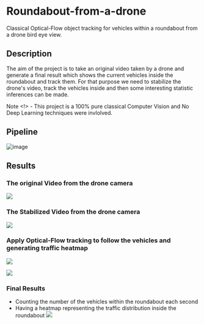 # Roundabout-from-a-drone
Classical Optical-Flow object tracking for vehicles within a roundabout from a drone bird eye view.

## Description 
The aim of the project is to take an original video taken by a drone and generate a final result which shows the current vehicles inside the roundabout and track them.
For that purpose we need to stabilize the drone's video, track the vehicles inside and then some interesting statistic inferences can be made.

Note <!> - This project is a 100% pure classical Computer Vision and No Deep Learning techniques were invlolved.
## Pipeline

![image](https://github.com/Raviv-Herrera/Roundabout-from-a-drone/assets/136422674/d777bfaa-0468-49de-b1d3-3fafa7aff533)


## Results 

### The original Video from the drone camera  

![](https://github.com/Raviv-Herrera/Roundabout-from-a-drone/blob/main/original_video.gif)

### The Stabilized Video from the drone camera  

![](https://github.com/Raviv-Herrera/Roundabout-from-a-drone/blob/main/stabilized_video.gif)

### Apply Optical-Flow tracking to follow the vehicles and generating traffic heatmap

![](https://github.com/Raviv-Herrera/Roundabout-from-a-drone/blob/main/opf_vehicles.gif)

![](https://github.com/Raviv-Herrera/Roundabout-from-a-drone/blob/main/traffic_heatmap.gif)

### Final Results
- Counting the number of the vehicles within the roundabout each second
- Having a heatmap representing the traffic distribution inside the roundabout
![](https://github.com/Raviv-Herrera/Roundabout-from-a-drone/blob/main/final_results_video.gif)

